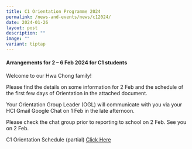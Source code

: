 ```yaml
---
title: C1 Orientation Programme 2024
permalink: /news-and-events/news/c12024/
date: 2024-01-26
layout: post
description: ""
image: ""
variant: tiptap
---
```

<h4><strong>Arrangements for 2 – 6 Feb 2024 for C1 students</strong></h4>
<p>Welcome to our Hwa Chong family!</p>
<p>Please find the details on some information for 2 Feb and the schedule
    of the first few days of Orientation in the attached document.</p>
<p>Your Orientation Group Leader (OGL) will communicate with you via your
    HCI Gmail Google Chat on 1 Feb in the late afternoon.</p>
<p>Please check the chat group prior to reporting to school on 2 Feb. See
    you on 2 Feb.</p>
<p></p>
<p>C1 Orientation Schedule (partial) <a href="https://drive.google.com/file/d/1bs8gMB2fx6Pajufi-eTDCYNWZDBtnN7d/view?usp=drive_link" rel="noopener noreferrer nofollow" target="_blank">Click Here</a>
</p>
<p></p>
<h1></h1>
<p></p>